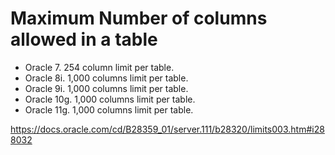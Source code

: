 # Maximum Number of columns allowed in a table
- Oracle 7. 254 column limit per table.
- Oracle 8i. 1,000 columns limit per table.
- Oracle 9i. 1,000 columns limit per table.
- Oracle 10g. 1,000 columns limit per table.
- Oracle 11g. 1,000 columns limit per table.

https://docs.oracle.com/cd/B28359_01/server.111/b28320/limits003.htm#i288032
